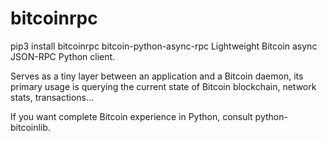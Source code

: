 
# bitcoinrpc
pip3 install bitcoinrpc
bitcoin-python-async-rpc
Lightweight Bitcoin async JSON-RPC Python client.

Serves as a tiny layer between an application and a Bitcoin daemon, its primary usage is querying the current state of Bitcoin blockchain, network stats, transactions...

If you want complete Bitcoin experience in Python, consult python-bitcoinlib.